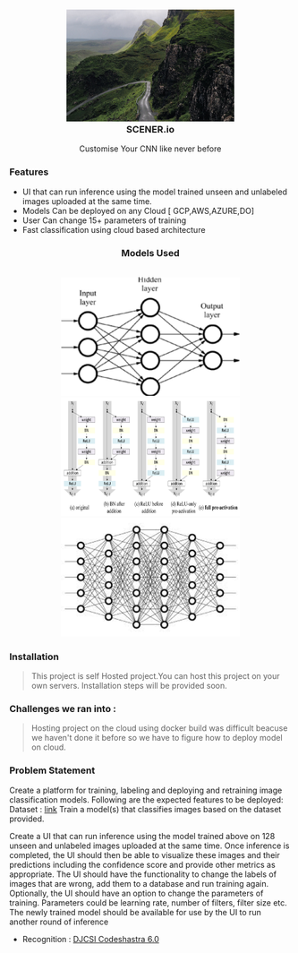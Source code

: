 <h3 align="center">
<img width=300px height=200px src="./src/app/static/material/assets/img/bg3.jpg"></a><br>
SCENER.io
</h3>
<div align="center">
Customise Your CNN like never before
</div>

### Features

- UI that can run inference using the model trained unseen and unlabeled images uploaded at the same time.
- Models Can be deployed on any Cloud [ GCP,AWS,AZURE,DO]
- User Can change 15+ parameters of training
- Fast classification using cloud based architecture

<div align="center">
<h3> Models Used </h3>
<br>
<img src="./src/app/static/img/cnn.png" height="212px" width="320px">
<img src="./src/app/static/img/resnet.png"height="212px" width="320px">
<img src="./src/app/static/img/scnn.jpeg"height="212px" width="320px">
</div>

### Installation

> This project is self Hosted project.You can host this project on your own servers. Installation steps will be provided soon. 

### Challenges we ran into :

> Hosting project on the cloud using docker build was difficult beacuse we haven't done it before so we have to figure how to deploy model on cloud.

### Problem Statement
Create a platform for training, labeling and deploying and
retraining image classification models.
Following are the expected features to be deployed:
Dataset : [link](https://www.kaggle.com/puneet6060/intel-image-classification)
Train a model(s) that classifies images based on the
dataset provided.

Create a UI that can run inference using the model trained
above on 128 unseen and unlabeled images uploaded at
the same time.
Once inference is completed, the UI should then be able to
visualize these images and their predictions including the
confidence score and provide other metrics as appropriate.
The UI should have the functionality to change the labels of
images that are wrong, add them to a database and run
training again.
Optionally, the UI should have an option to change the
parameters of training. Parameters could be learning rate,
number of filters, filter size etc.
The newly trained model should be available for use by the
UI to run another round of inference

- Recognition : [DJCSI Codeshastra 6.0](https://djcsi-codeshastra.netlify.com)

